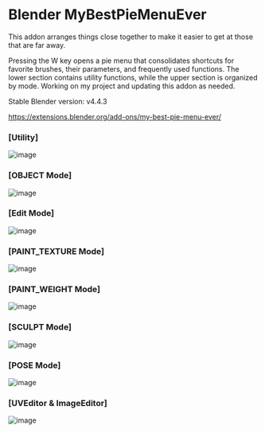 # Blender MyBestPieMenuEver

This addon arranges things close together to make it easier to get at those that are far away.

Pressing the W key opens a pie menu that consolidates shortcuts for favorite brushes, their parameters, and frequently used functions. The lower section contains utility functions, while the upper section is organized by mode. Working on my project and updating this addon as needed.

Stable Blender version: v4.4.3

https://extensions.blender.org/add-ons/my-best-pie-menu-ever/


### [Utility]

![image](https://github.com/user-attachments/assets/fed1078c-08bf-4dd0-8c83-671f658e6dac)

### [OBJECT Mode]

![image](https://github.com/user-attachments/assets/78859d10-5835-499c-aeed-a4e7318a6068)

### [Edit Mode]

![image](https://github.com/user-attachments/assets/6b343f02-e3c0-451d-b4e4-ecf82d7ab689)

### [PAINT_TEXTURE Mode]

![image](https://github.com/user-attachments/assets/55b486ea-204a-4c19-a806-02feea50e3ee)

### [PAINT_WEIGHT Mode]

![image](https://github.com/user-attachments/assets/9b3d3827-ae81-4218-b63f-e197ecd064a5)

### [SCULPT Mode]

![image](https://github.com/user-attachments/assets/3412ce99-9b6c-4a89-815d-6db6a7d728cb)

### [POSE Mode]

![image](https://github.com/user-attachments/assets/437ac082-6e5a-4696-901d-05a595637652)

### [UVEditor & ImageEditor]

![image](https://github.com/user-attachments/assets/5f8d63e4-62c9-4450-8be4-9944b2dc7cc8)
